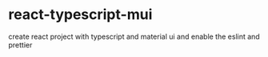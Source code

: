 # react-typescript-mui
create react project with typescript and material ui and enable the eslint and prettier 

